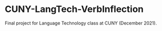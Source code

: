 # CUNY-LangTech-VerbInflection

Final project for Language Technology class at CUNY (December 2021).

